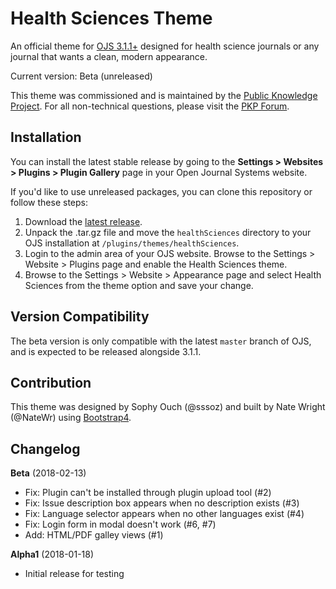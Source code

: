# Health Sciences Theme

An official theme for [OJS 3.1.1+](https://pkp.sfu.ca/ojs/) designed for health science journals or any journal that wants a clean, modern appearance.

Current version: Beta (unreleased)

This theme was commissioned and is maintained by the [Public Knowledge Project](https://pkp.sfu.ca/). For all non-technical questions, please visit the [PKP Forum](https://forum.pkp.sfu.ca/).

## Installation

You can install the latest stable release by going to the **Settings > Websites > Plugins > Plugin Gallery** page in your Open Journal Systems website.

If you'd like to use unreleased packages, you can clone this repository or follow these steps:

1. Download the [latest release](https://github.com/pkp/healthSciences/releases).
2. Unpack the .tar.gz file and move the `healthSciences` directory to your OJS installation at `/plugins/themes/healthSciences`.
3. Login to the admin area of your OJS website. Browse to the Settings > Website > Plugins page and enable the Health Sciences theme.
4. Browse to the Settings > Website > Appearance page and select Health Sciences from the theme option and save your change.

## Version Compatibility

The beta version is only compatible with the latest `master` branch of OJS, and is expected to be released alongside 3.1.1.

## Contribution

This theme was designed by Sophy Ouch (@sssoz) and built by Nate Wright (@NateWr) using [Bootstrap4](https://getbootstrap.com/).

## Changelog

**Beta** (2018-02-13)
* Fix: Plugin can't be installed through plugin upload tool (#2)
* Fix: Issue description box appears when no description exists (#3)
* Fix: Language selector appears when no other languages exist (#4)
* Fix: Login form in modal doesn't work (#6, #7)
* Add: HTML/PDF galley views (#1)

**Alpha1** (2018-01-18)
* Initial release for testing
